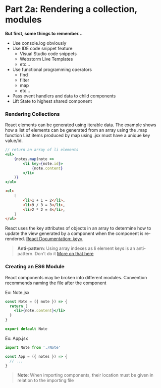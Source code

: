 # Part 2a: Rendering a collection, modules
**But first, some things to remember...**
- Use console.log obviously
- Use IDE code snippet feature
  - Visual Studio code snippets
  - Webstorm Live Templates
  - etc...
- Use functional programming operators
  - find
  - filter
  - map
  - etc...
- Pass event handlers and data to child components
- Lift State to highest shared component

### Rendering Collections
React elements can be generated using iterable data. The example shows how a list of elements can be generated from an array using the .map function
List items produced by map using .jsx must have a unique key value/id.
```jsx
// return an array of li elements
<ul>
    {notes.map(note => 
        <li key={note.id}>
            {note.content}
        </li>
    )}
</ul>
```
```html
<ul>
    [
        <li>1 + 1 = 2</li>,
        <li>9 / 3 = 3</li>,
        <li>2 * 2 = 4</li>,
    ]
</ul>
```
React uses the key attributes of objects in an array to determine how to update the view generated by a component when the component is re-rendered.
[React Documentation: key=](https://react.dev/learn/preserving-and-resetting-state#option-2-resetting-state-with-a-key)

> **Anti-pattern**: Using array indexes as li element keys is an anti-pattern. Don't do it
> [More on that here](https://robinpokorny.medium.com/index-as-a-key-is-an-anti-pattern-e0349aece318)

### Creating an ES6 Module
React components may be broken into different modules. Convention recommends naming the file after the component

Ex: Note.jsx
```jsx
const Note = ({ note }) => {
  return (
    <li>{note.content}</li>
  )
}

export default Note
```

Ex: App.jsx
```jsx
import Note from './Note'

const App = ({ notes }) => {
  // ...
}
```
> **Note**: When importing components, their location must be given in relation to the importing file




